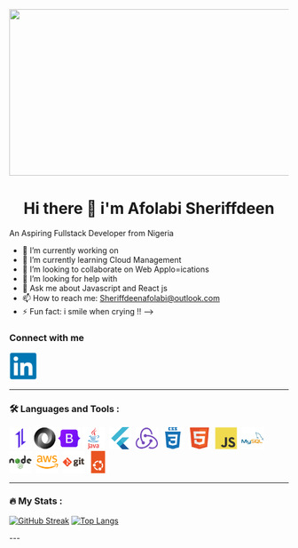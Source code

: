 <div align="center">
  <img src="https://media.giphy.com/media/dWesBcTLavkZuG35MI/giphy.gif" width="600" height="300"/>
 
  # Hi there 👋 i'm Afolabi Sheriffdeen
</div>





 An Aspiring Fullstack Developer from Nigeria


- 🔭 I’m currently working on 
- 🌱 I’m currently learning Cloud Management
- 👯 I’m looking to collaborate on Web Applo=ications
- 🤔 I’m looking for help with 
- 💬 Ask me about Javascript and React js
- 📫 How to reach me: Sheriffdeenafolabi@outlook.com
- ⚡ Fun fact: i smile when crying !!
-->


### Connect with me
<a href="https://www.linkedin.com/in/Only1Afoo/">
  <img height="50" src="https://github.com/devicons/devicon/blob/master/icons/linkedin/linkedin-original.svg"/>
</a>

---


### :hammer_and_wrench: Languages and Tools :
<div>
 <img src="https://github.com/devicons/devicon/blob/master/icons/axios/axios-plain.svg" title="Axios" alt="Axiox" width="40" height="40"/>
 <img src="https://github.com/devicons/devicon/blob/master/icons/json/json-original.svg" title="Axios" alt="Axiox" width="40" height="40"/>
 <img src="https://github.com/devicons/devicon/blob/master/icons/bootstrap/bootstrap-original.svg" title="Bootstrap" alt="Bootstrap" width="40" height="40"/>
  <img src="https://github.com/devicons/devicon/blob/master/icons/java/java-original-wordmark.svg" title="Java" alt="Java" width="40" height="40"/>&nbsp;
  <img src="https://github.com/devicons/devicon/blob/master/icons/flutter/flutter-original.svg" title="Flutter" alt="Flutter" width="40" height="40"/>&nbsp;
  <img src="https://github.com/devicons/devicon/blob/master/icons/redux/redux-original.svg" title="Redux" alt="Redux " width="40" height="40"/>&nbsp;
  <img src="https://github.com/devicons/devicon/blob/master/icons/css3/css3-plain-wordmark.svg"  title="CSS3" alt="CSS" width="40" height="40"/>&nbsp;
  <img src="https://github.com/devicons/devicon/blob/master/icons/html5/html5-original.svg" title="HTML5" alt="HTML" width="40" height="40"/>&nbsp;
  <img src="https://github.com/devicons/devicon/blob/master/icons/javascript/javascript-original.svg" title="JavaScript" alt="JavaScript" width="40" height="40"/>&nbsp;
  <img src="https://github.com/devicons/devicon/blob/master/icons/mysql/mysql-original-wordmark.svg" title="MySQL"  alt="MySQL" width="40" height="40"/>&nbsp;
  <img src="https://github.com/devicons/devicon/blob/master/icons/nodejs/nodejs-original-wordmark.svg" title="NodeJS" alt="NodeJS" width="40" height="40"/>&nbsp;
  <img src="https://github.com/devicons/devicon/blob/master/icons/amazonwebservices/amazonwebservices-plain-wordmark.svg" title="AWS" alt="AWS" width="40" height="40"/>&nbsp;
  <img src="https://github.com/devicons/devicon/blob/master/icons/git/git-original-wordmark.svg" title="Git" **alt="Git" width="40" height="40"/>
  <img src="https://github.com/devicons/devicon/blob/master/icons/ubuntu/ubuntu-original.svg" title="Ubuntu" **alt="Ubuntu" width="40" height="40"/>
</div>

---

### :fire: My Stats :
<div display="flex">

[![GitHub Streak](http://github-readme-streak-stats.herokuapp.com?user=Only1Afoo&theme=dark&background=000000)](https://git.io/streak-stats)       [![Top Langs](https://github-readme-stats.vercel.app/api/top-langs/?username=Only1Afoo&layout=compact&theme=vision-friendly-dark)](https://github.com/anuraghazra/github-readme-stats)



</div>
---





